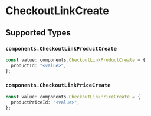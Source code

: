 # CheckoutLinkCreate


## Supported Types

### `components.CheckoutLinkProductCreate`

```typescript
const value: components.CheckoutLinkProductCreate = {
  productId: "<value>",
};
```

### `components.CheckoutLinkPriceCreate`

```typescript
const value: components.CheckoutLinkPriceCreate = {
  productPriceId: "<value>",
};
```

